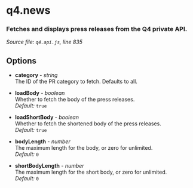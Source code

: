 # q4.news

### Fetches and displays press releases from the Q4 private API.

*Source file: `q4.api.js`, line 835*  



## Options
- **category** - *string*  
The ID of the PR category to fetch. Defaults to all.  

- **loadBody** - *boolean*  
Whether to fetch the body of the press releases.  
*Default:* `true`  

- **loadShortBody** - *boolean*  
Whether to fetch the shortened body of the press releases.  
*Default:* `true`  

- **bodyLength** - *number*  
The maximum length for the body, or zero for unlimited.  
*Default:* `0`  

- **shortBodyLength** - *number*  
The maximum length for the short body, or zero for unlimited.  
*Default:* `0`  


